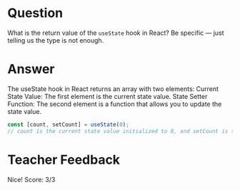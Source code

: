 # Question

What is the return value of the `useState` hook in React? Be specific — just telling us the type is not enough.

# Answer
The useState hook in React returns an array with two elements:
Current State Value: The first element is the current state value.
State Setter Function: The second element is a function that allows you to update the state value.
```js
const [count, setCount] = useState(0);
// count is the current state value initialized to 0, and setCount is the function used to update count.
```
# Teacher Feedback
Nice! 
Score: 3/3